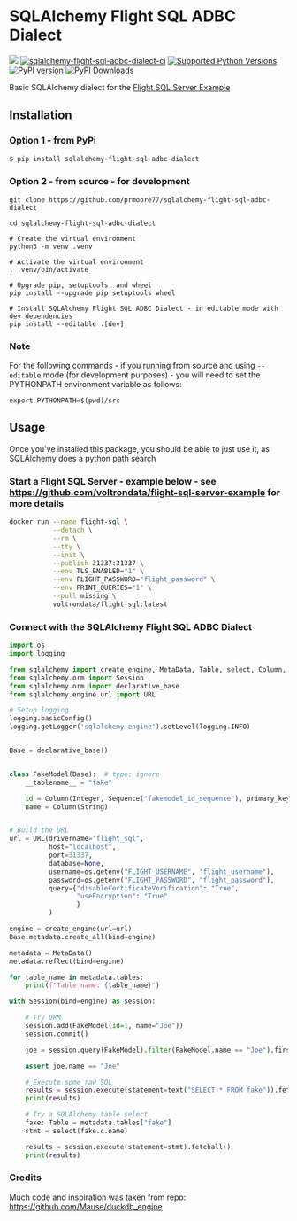 # SQLAlchemy Flight SQL ADBC Dialect 

[<img src="https://img.shields.io/badge/GitHub-prmoore77%2Fsqlalchemy-flight-sql-adbc-dialect-blue.svg?logo=Github">](https://github.com/prmoore77/sqlalchemy-flight-sql-adbc-dialect)
[![sqlalchemy-flight-sql-adbc-dialect-ci](https://github.com/prmoore77/sqlalchemy-flight-sql-adbc-dialect/actions/workflows/ci.yml/badge.svg)](https://github.com/prmoore77/sqlalchemy-flight-sql-adbc-dialect/actions/workflows/ci.yml)
[![Supported Python Versions](https://img.shields.io/pypi/pyversions/sqlalchemy-flight-sql-adbc-dialect)](https://pypi.org/project/sqlalchemy-flight-sql-adbc-dialect/)
[![PyPI version](https://badge.fury.io/py/sqlalchemy-flight-sql-adbc-dialect.svg)](https://badge.fury.io/py/sqlalchemy-flight-sql-adbc-dialect)
[![PyPI Downloads](https://img.shields.io/pypi/dm/sqlalchemy-flight-sql-adbc-dialect.svg)](https://pypi.org/project/sqlalchemy-flight-sql-adbc-dialect/)

Basic SQLAlchemy dialect for the [Flight SQL Server Example](https://github.com/voltrondata/flight-sql-server-example)

## Installation

### Option 1 - from PyPi
```sh
$ pip install sqlalchemy-flight-sql-adbc-dialect
```

### Option 2 - from source - for development
```shell
git clone https://github.com/prmoore77/sqlalchemy-flight-sql-adbc-dialect

cd sqlalchemy-flight-sql-adbc-dialect

# Create the virtual environment
python3 -m venv .venv

# Activate the virtual environment
. .venv/bin/activate

# Upgrade pip, setuptools, and wheel
pip install --upgrade pip setuptools wheel

# Install SQLAlchemy Flight SQL ADBC Dialect - in editable mode with dev dependencies
pip install --editable .[dev]
```

### Note
For the following commands - if you running from source and using `--editable` mode (for development purposes) - you will need to set the PYTHONPATH environment variable as follows:
```shell
export PYTHONPATH=$(pwd)/src
```

## Usage

Once you've installed this package, you should be able to just use it, as SQLAlchemy does a python path search

### Start a Flight SQL Server - example below - see https://github.com/voltrondata/flight-sql-server-example for more details
```bash
docker run --name flight-sql \
           --detach \
           --rm \
           --tty \
           --init \
           --publish 31337:31337 \
           --env TLS_ENABLED="1" \
           --env FLIGHT_PASSWORD="flight_password" \
           --env PRINT_QUERIES="1" \
           --pull missing \
           voltrondata/flight-sql:latest
```

### Connect with the SQLAlchemy Flight SQL ADBC Dialect
```python
import os
import logging

from sqlalchemy import create_engine, MetaData, Table, select, Column, text, Integer, String, Sequence
from sqlalchemy.orm import Session
from sqlalchemy.orm import declarative_base
from sqlalchemy.engine.url import URL

# Setup logging
logging.basicConfig()
logging.getLogger('sqlalchemy.engine').setLevel(logging.INFO)


Base = declarative_base()


class FakeModel(Base):  # type: ignore
    __tablename__ = "fake"

    id = Column(Integer, Sequence("fakemodel_id_sequence"), primary_key=True)
    name = Column(String)


# Build the URL
url = URL(drivername="flight_sql",
          host="localhost",
          port=31337,
          database=None,
          username=os.getenv("FLIGHT_USERNAME", "flight_username"),
          password=os.getenv("FLIGHT_PASSWORD", "flight_password"),
          query={"disableCertificateVerification": "True",
                 "useEncryption": "True"
                 }
          )

engine = create_engine(url=url)
Base.metadata.create_all(bind=engine)

metadata = MetaData()
metadata.reflect(bind=engine)

for table_name in metadata.tables:
    print(f"Table name: {table_name}")

with Session(bind=engine) as session:

    # Try ORM
    session.add(FakeModel(id=1, name="Joe"))
    session.commit()

    joe = session.query(FakeModel).filter(FakeModel.name == "Joe").first()

    assert joe.name == "Joe"

    # Execute some raw SQL
    results = session.execute(statement=text("SELECT * FROM fake")).fetchall()
    print(results)

    # Try a SQLAlchemy table select
    fake: Table = metadata.tables["fake"]
    stmt = select(fake.c.name)

    results = session.execute(statement=stmt).fetchall()
    print(results)
```

### Credits
Much code and inspiration was taken from repo: https://github.com/Mause/duckdb_engine
